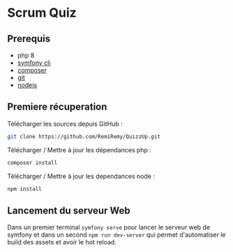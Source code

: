 # Scrum Quiz

## Prerequis
- php 8
- [symfony cli](https://symfony.com/download)
- [composer](https://getcomposer.org/download/)
- [git](https://git-scm.com/downloads)
- [nodejs](https://nodejs.org/en/download/)

## Premiere récuperation

Télécharger les sources depuis GitHub :
```bash
git clone https://github.com/RemiRemy/QuizzUp.git
```

Télécharger / Mettre à jour les dépendances php :
```bash
composer install
```

Télécharger / Mettre à jour les dependances node :
```bash
npm install
```

## Lancement du serveur Web

Dans un premier terminal ``symfony serve`` pour lancer le serveur web de symfony et dans un second ``npm run dev-server`` qui permet d'automatiser le build des assets et avoir le hot reload.